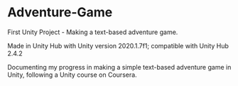 # Adventure-Game
First Unity Project - Making a text-based adventure game.

Made in Unity Hub with Unity version 2020.1.7f1; compatible with Unity Hub 2.4.2

Documenting my progress in making a simple text-based adventure game in Unity, following a Unity course on Coursera.
